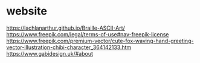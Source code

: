 # website

https://lachlanarthur.github.io/Braille-ASCII-Art/
https://www.freepik.com/legal/terms-of-use#nav-freepik-license
https://www.freepik.com/premium-vector/cute-fox-waving-hand-greeting-vector-illustration-chibi-character_364142133.htm
https://www.gabidesign.uk/#about